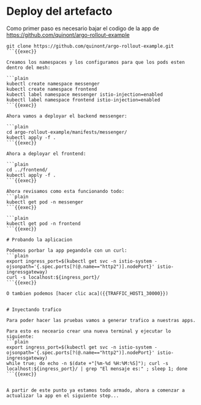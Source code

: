 # Deploy del artefacto

Como primer paso es necesario bajar el codigo de la app de https://github.com/quinont/argo-rollout-example

```plain
git clone https://github.com/quinont/argo-rollout-example.git
```{{exec}}

Creamos los namespaces y los configuramos para que los pods esten dentro del mesh:

```plain
kubectl create namespace messenger
kubectl create namespace frontend
kubectl label namespace messenger istio-injection=enabled
kubectl label namespace frontend istio-injection=enabled
```{{exec}}

Ahora vamos a deployar el backend messenger:

```plain
cd argo-rollout-example/manifests/messenger/
kubectl apply -f .
```{{exec}}

Ahora a deployar el frontend:

```plain
cd ../frontend/
kubectl apply -f .
```{{exec}}

Ahora revisamos como esta funcionando todo:
```plain
kubectl get pod -n messenger
```{{exec}}

```plain
kubectl get pod -n frontend
```{{exec}}

# Probando la aplicacion

Podemos porbar la app pegandole con un curl:
```plain
export ingress_port=$(kubectl get svc -n istio-system -ojsonpath='{.spec.ports[?(@.name=="http2")].nodePort}' istio-ingressgateway)
curl -s localhost:${ingress_port}/ 
```{{exec}}

O tambien podemos [hacer clic aca]({{TRAFFIC_HOST1_30000}})


# Inyectando trafico

Para poder hacer las pruebas vamos a generar trafico a nuestras apps.

Para esto es neceario crear una nueva terminal y ejecutar lo siguiente:
```plain
export ingress_port=$(kubectl get svc -n istio-system -ojsonpath='{.spec.ports[?(@.name=="http2")].nodePort}' istio-ingressgateway)
while true; do echo -n $(date +"[%m-%d %H:%M:%S]"); curl -s localhost:${ingress_port}/ | grep "El mensaje es:" ; sleep 1; done
```{{exec}}


A partir de este punto ya estamos todo armado, ahora a comenzar a actualizar la app en el siguiente step...

